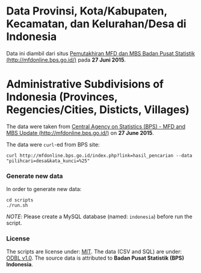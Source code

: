 # Data Provinsi, Kota/Kabupaten, Kecamatan, dan Kelurahan/Desa di Indonesia
Data ini diambil dari situs [Pemutakhiran MFD dan MBS
Badan Pusat Statistik (http://mfdonline.bps.go.id/)](http://mfdonline.bps.go.id/) pada **27 Juni 2015**.

# Administrative Subdivisions of Indonesia (Provinces, Regencies/Cities, Disticts, Villages)
The data were taken from [Central Agency on Statistics (BPS) - MFD and MBS Update (http://mfdonline.bps.go.id/)](http://mfdonline.bps.go.id/) on **27 June 2015**.

The data were `curl`-ed from BPS site:

    curl http://mfdonline.bps.go.id/index.php?link=hasil_pencarian --data "pilihcari=desa&kata_kunci=%25"

### Generate new data

In order to generate new data:

    cd scripts
    ./run.sh

*NOTE*: Please create a MySQL database (named: `indonesia`) before run the script.

### License

The scripts are license under: [MIT](license.md).
The data (CSV and SQL) are under: [ODBL v1.0](odbl-10.md).
The source data is attributed to **Badan Pusat Statistik (BPS) Indonesia**.
